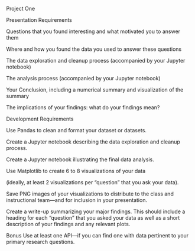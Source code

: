 Project One

Presentation Requirements


Questions that you found interesting and what motivated you to answer them

Where and how you found the data you used to answer these questions

The data exploration and cleanup process (accompanied by your Jupyter notebook)

The analysis process (accompanied by your Jupyter notebook)

Your Conclusion, including a numerical summary and visualization of the summary 

The implications of your findings: what do your findings mean?


Development Requirements

Use Pandas to clean and format your dataset or datasets.

Create a Jupyter notebook describing the data exploration and cleanup process.

Create a Jupyter notebook illustrating the final data analysis.

Use Matplotlib to create 6 to 8 visualizations of your data

(ideally, at least 2 visualizations per “question” that you ask your data).

Save PNG images of your visualizations to distribute to the class and instructional team—and for
inclusion in your presentation.

Create a write-up summarizing your major findings. This should include a heading for each “question”
that you asked your data as well as a short description of your findings and any relevant plots.

Bonus Use at least one API—if you can find one with data pertinent to your primary research questions.
